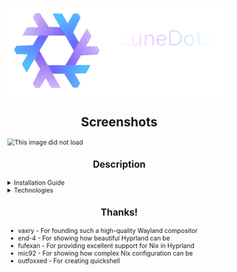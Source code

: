 ![This image did not load](./.github/assets/screenshot/LuneDots.png)

<div align="center">
    <h1>Screenshots</h1>
    <h4></h4>
</div>

![This image did not load](./.github/assets/screenshot/pictures.png)

<div align="center">
    <h2>Description</h2>
    <h4></h4>
</div>

<details>
<summary>Installation Guide</summary>

1. **Identify the target disk**:

   ```bash
   lsblk
   ```

   Note the disk (e.g., `/dev/nvme0n1`). Double-check to avoid data loss.

2. **Obtain a disko layout**:
   Clone a repository with a `disko.nix` file or create your own:

   ```bash
   git clone https://github.com/LinuxFamily/LuneDots
   ```

   Ensure `disko.nix` matches your disk and partition needs.

3. **Format the disk**:
   Run `disko` to partition and format the disk (this erases all data):

   ```bash
   sudo nix run github:nix-community/disko -- --mode disko ./LuneDots/disko.nix --arg device '"/dev/nvme0n1"'
   ```

4. **Generate hardware configuration**:
   Create a `hardware-configuration.nix` file:

   ```bash
   sudo nixos-generate-config --no-filesystems --root .
   ```

5. **Set up host configuration**:
   Copy the generated file to your host directory:

   ```bash
   cp ./etc/nixos/hardware-configuration.nix ./LuneDots/hosts/io/
   ```

6. **Install NixOS**:
   Install the system to `/mnt` using the flake:

   ```bash
   nixos-install --root /mnt --flake ./LuneDots
   ```

   Set a root password with `passwd` or configure SSH keys if prompted.

7. **Reboot**:
   Unmount filesystems and reboot:
   ```bash
   umount -R /mnt
   reboot
   ```
   </details>

<details>
<summary>Technologies</summary>

- **Hyprland**: Dynamic tiling Wayland compositor that looks great.
  [github.com/hypwm/hyprland](https://github.com/hypwm/hyprland)
- **Hyprpaper**: Wallpaper tool for Hyprland.
  [github.com/hyprwm/hyprpaper](https://github.com/hyprwm/hyprpaper)
- **Hyprlock**: Hyprland's simple, yet multi-threaded and GPU-accelerated screen locking utility.
  [github.com/hyprwm/hyprlock](https://github.com/hyprwm/hyprlock)
- **Hyprcontrib**: grimblast - A Hyprland version of Grimshot.
  [github.com/hyprwm/contrib](https://github.com/hyprwm/contrib)
- **Quickshell**: Universal bar for C++ and Qt6.
  [github.com/quickshell-mirror/quickshell](https://github.com/quickshell-mirror/quickshell)
- **Foot**: Fast wayland terminal with xterm support.
  [codeberg.org/dnkl/foot](https://codeberg.org/dnkl/foot)
- **Zen-Browser**: Firefox fork for a nicer browsing experience.
  [github.com/zen-browser/desktop](https://github.com/zen-browser/desktop)
- **Zed-editor**: Fast Rust-based IDE with cool features.
[github.com/zed-industries/zed](https://github.com/zed-industries/zed)

  </details>
<div align="center">
    <h2> Thanks! </h2>
    <h4></h4>
</div>

* vaxry - For founding such a high-quality Wayland compositor
* end-4 - For showing how beautiful Hyprland can be
* fufexan - For providing excellent support for Nix in Hyprland
* mic92 - For showing how complex Nix configuration can be
* outfoxxed - For creating quickshell
